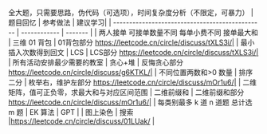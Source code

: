 全大题，只需要思路，伪代码（可选项），时间复杂度分析（不限定，可暴力）
| 题目回忆                                        | 参考做法     | 建议学习|
| ----------------------------------------------- | ------------ | ------- |
| 两人接单 可接单数量不同 每单小费不同 接单最大和 | 三维 01 背包 | 01背包部分 https://leetcode.cn/circle/discuss/tXLS3i/|
| 最小插入次数得到回文                            | LCS          | LCS部分 https://leetcode.cn/circle/discuss/tXLS3i/|
| 所有活动安排最少需要的教室                      | 贪心+堆      | 反悔贪心部分 https://leetcode.cn/circle/discuss/g6KTKL/|
| 不同位置两数和>0 数量                           | 排序二分     | 枚举右，维护左部分 https://leetcode.cn/circle/discuss/mOr1u6/|
| 二维矩阵，值可正负零，求最大和与对应区间范围    | 二维前缀和   | 二维前缀和部分 https://leetcode.cn/circle/discuss/mOr1u6/|
| 每类别最多 k 道 n 道题 总计选 m 题              | EK 算法      | GPT | 
| 图上染色                                        | 搜索         |https://leetcode.cn/circle/discuss/01LUak/ |
